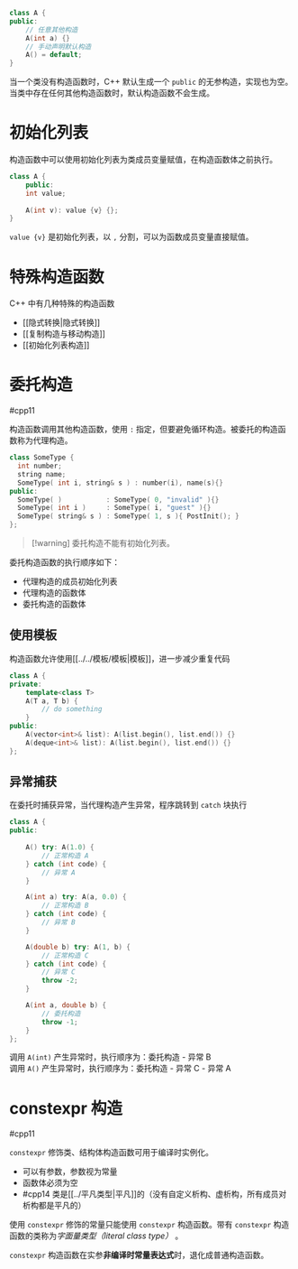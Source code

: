 ```cpp
class A {
public:
    // 任意其他构造
    A(int a) {}
    // 手动声明默认构造
    A() = default;
}
```

当一个类没有构造函数时，C++ 默认生成一个 `public` 的无参构造，实现也为空。当类中存在任何其他构造函数时，默认构造函数不会生成。
# 初始化列表

构造函数中可以使用初始化列表为类成员变量赋值，在构造函数体之前执行。

```cpp
class A {
    public:
    int value;
  
    A(int v): value {v} {};
}
```

`value {v}` 是初始化列表，以 `,` 分割，可以为函数成员变量直接赋值。
# 特殊构造函数

C++ 中有几种特殊的构造函数
- [[隐式转换|隐式转换]]
- [[复制构造与移动构造]]
- [[初始化列表构造]]
# 委托构造
#cpp11 

构造函数调用其他构造函数，使用 `:` 指定，但要避免循环构造。被委托的构造函数称为代理构造。

```cpp
class SomeType {
  int number;
  string name;
  SomeType( int i, string& s ) : number(i), name(s){}
public:
  SomeType( )           : SomeType( 0, "invalid" ){}
  SomeType( int i )     : SomeType( i, "guest" ){}
  SomeType( string& s ) : SomeType( 1, s ){ PostInit(); }
};
```

> [!warning] 委托构造不能有初始化列表。

委托构造函数的执行顺序如下：
* 代理构造的成员初始化列表
* 代理构造的函数体
* 委托构造的函数体
## 使用模板

构造函数允许使用[[../../模板/模板|模板]]，进一步减少重复代码

```cpp
class A {
private:
    template<class T>
    A(T a, T b) {
        // do something
    }
public:
    A(vector<int>& list): A(list.begin(), list.end()) {}
    A(deque<int>& list): A(list.begin(), list.end()) {}
};
```
## 异常捕获

在委托时捕获异常，当代理构造产生异常，程序跳转到 `catch` 块执行

```cpp
class A {
public:
  
    A() try: A(1.0) {
        // 正常构造 A
    } catch (int code) {
        // 异常 A
    }

    A(int a) try: A(a, 0.0) {
        // 正常构造 B
    } catch (int code) {
        // 异常 B
    }

    A(double b) try: A(1, b) {
        // 正常构造 C
    } catch (int code) {
        // 异常 C
        throw -2;
    }

    A(int a, double b) {
        // 委托构造
        throw -1;
    }
};
```

调用 `A(int)` 产生异常时，执行顺序为：委托构造 - 异常 B  
调用 `A()` 产生异常时，执行顺序为：委托构造 - 异常 C - 异常 A
# constexpr 构造
#cpp11 

`constexpr` 修饰类、结构体构造函数可用于编译时实例化。
* 可以有参数，参数视为常量
* 函数体必须为空
* #cpp14 类是[[../平凡类型|平凡]]的（没有自定义析构、虚析构，所有成员对析构都是平凡的）

使用 `constexpr` 修饰的常量只能使用 `constexpr` 构造函数。带有 `constexpr` 构造函数的类称为*字面量类型（literal class type）* 。

`constexpr` 构造函数在实参**非编译时常量表达式**时，退化成普通构造函数。